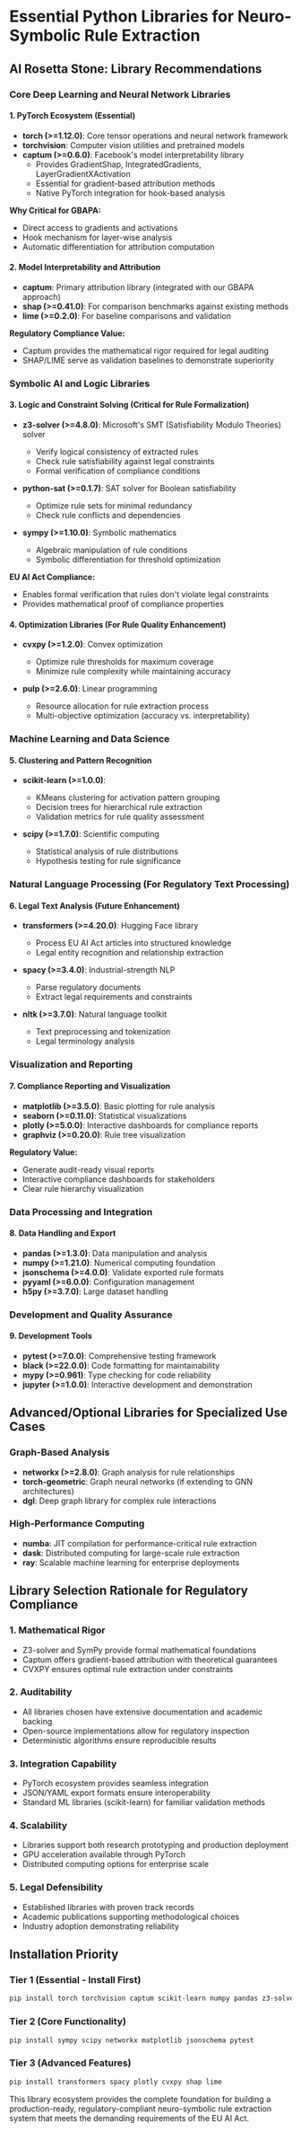 # Essential Python Libraries for Neuro-Symbolic Rule Extraction
## AI Rosetta Stone: Library Recommendations

### Core Deep Learning and Neural Network Libraries

#### 1. **PyTorch Ecosystem** (Essential)
- **torch (>=1.12.0)**: Core tensor operations and neural network framework
- **torchvision**: Computer vision utilities and pretrained models
- **captum (>=0.6.0)**: Facebook's model interpretability library
  - Provides GradientShap, IntegratedGradients, LayerGradientXActivation
  - Essential for gradient-based attribution methods
  - Native PyTorch integration for hook-based analysis

**Why Critical for GBAPA:**
- Direct access to gradients and activations
- Hook mechanism for layer-wise analysis
- Automatic differentiation for attribution computation

#### 2. **Model Interpretability and Attribution**
- **captum**: Primary attribution library (integrated with our GBAPA approach)
- **shap (>=0.41.0)**: For comparison benchmarks against existing methods
- **lime (>=0.2.0)**: For baseline comparisons and validation

**Regulatory Compliance Value:**
- Captum provides the mathematical rigor required for legal auditing
- SHAP/LIME serve as validation baselines to demonstrate superiority

### Symbolic AI and Logic Libraries

#### 3. **Logic and Constraint Solving** (Critical for Rule Formalization)
- **z3-solver (>=4.8.0)**: Microsoft's SMT (Satisfiability Modulo Theories) solver
  - Verify logical consistency of extracted rules
  - Check rule satisfiability against legal constraints
  - Formal verification of compliance conditions

- **python-sat (>=0.1.7)**: SAT solver for Boolean satisfiability
  - Optimize rule sets for minimal redundancy
  - Check rule conflicts and dependencies

- **sympy (>=1.10.0)**: Symbolic mathematics
  - Algebraic manipulation of rule conditions
  - Symbolic differentiation for threshold optimization

**EU AI Act Compliance:**
- Enables formal verification that rules don't violate legal constraints
- Provides mathematical proof of compliance properties

#### 4. **Optimization Libraries** (For Rule Quality Enhancement)
- **cvxpy (>=1.2.0)**: Convex optimization
  - Optimize rule thresholds for maximum coverage
  - Minimize rule complexity while maintaining accuracy

- **pulp (>=2.6.0)**: Linear programming
  - Resource allocation for rule extraction process
  - Multi-objective optimization (accuracy vs. interpretability)

### Machine Learning and Data Science

#### 5. **Clustering and Pattern Recognition**
- **scikit-learn (>=1.0.0)**: 
  - KMeans clustering for activation pattern grouping
  - Decision trees for hierarchical rule extraction
  - Validation metrics for rule quality assessment

- **scipy (>=1.7.0)**: Scientific computing
  - Statistical analysis of rule distributions
  - Hypothesis testing for rule significance

### Natural Language Processing (For Regulatory Text Processing)

#### 6. **Legal Text Analysis** (Future Enhancement)
- **transformers (>=4.20.0)**: Hugging Face library
  - Process EU AI Act articles into structured knowledge
  - Legal entity recognition and relationship extraction

- **spacy (>=3.4.0)**: Industrial-strength NLP
  - Parse regulatory documents
  - Extract legal requirements and constraints

- **nltk (>=3.7.0)**: Natural language toolkit
  - Text preprocessing and tokenization
  - Legal terminology analysis

### Visualization and Reporting

#### 7. **Compliance Reporting and Visualization**
- **matplotlib (>=3.5.0)**: Basic plotting for rule analysis
- **seaborn (>=0.11.0)**: Statistical visualizations
- **plotly (>=5.0.0)**: Interactive dashboards for compliance reports
- **graphviz (>=0.20.0)**: Rule tree visualization

**Regulatory Value:**
- Generate audit-ready visual reports
- Interactive compliance dashboards for stakeholders
- Clear rule hierarchy visualization

### Data Processing and Integration

#### 8. **Data Handling and Export**
- **pandas (>=1.3.0)**: Data manipulation and analysis
- **numpy (>=1.21.0)**: Numerical computing foundation
- **jsonschema (>=4.0.0)**: Validate exported rule formats
- **pyyaml (>=6.0.0)**: Configuration management
- **h5py (>=3.7.0)**: Large dataset handling

### Development and Quality Assurance

#### 9. **Development Tools**
- **pytest (>=7.0.0)**: Comprehensive testing framework
- **black (>=22.0.0)**: Code formatting for maintainability
- **mypy (>=0.961)**: Type checking for code reliability
- **jupyter (>=1.0.0)**: Interactive development and demonstration

## Advanced/Optional Libraries for Specialized Use Cases

### Graph-Based Analysis
- **networkx (>=2.8.0)**: Graph analysis for rule relationships
- **torch-geometric**: Graph neural networks (if extending to GNN architectures)
- **dgl**: Deep graph library for complex rule interactions

### High-Performance Computing
- **numba**: JIT compilation for performance-critical rule extraction
- **dask**: Distributed computing for large-scale rule extraction
- **ray**: Scalable machine learning for enterprise deployments

## Library Selection Rationale for Regulatory Compliance

### 1. **Mathematical Rigor** 
- Z3-solver and SymPy provide formal mathematical foundations
- Captum offers gradient-based attribution with theoretical guarantees
- CVXPY ensures optimal rule extraction under constraints

### 2. **Auditability**
- All libraries chosen have extensive documentation and academic backing
- Open-source implementations allow for regulatory inspection
- Deterministic algorithms ensure reproducible results

### 3. **Integration Capability**
- PyTorch ecosystem provides seamless integration
- JSON/YAML export formats ensure interoperability
- Standard ML libraries (scikit-learn) for familiar validation methods

### 4. **Scalability**
- Libraries support both research prototyping and production deployment
- GPU acceleration available through PyTorch
- Distributed computing options for enterprise scale

### 5. **Legal Defensibility**
- Established libraries with proven track records
- Academic publications supporting methodological choices
- Industry adoption demonstrating reliability

## Installation Priority

### Tier 1 (Essential - Install First)
```bash
pip install torch torchvision captum scikit-learn numpy pandas z3-solver
```

### Tier 2 (Core Functionality)
```bash
pip install sympy scipy networkx matplotlib jsonschema pytest
```

### Tier 3 (Advanced Features)
```bash
pip install transformers spacy plotly cvxpy shap lime
```

This library ecosystem provides the complete foundation for building a production-ready, regulatory-compliant neuro-symbolic rule extraction system that meets the demanding requirements of the EU AI Act.